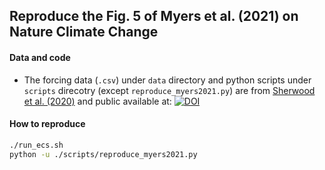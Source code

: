 ## Reproduce the Fig. 5 of Myers et al. (2021) on Nature Climate Change

#### Data and code
* The forcing data (`.csv`) under `data` directory and python scripts under `scripts` direcotry (except `reproduce_myers2021.py`) are from [Sherwood et al. (2020)](https://doi.org/10.1029/2019RG000678) and public available at: [![DOI](https://zenodo.org/badge/DOI/10.5281/zenodo.3945276.svg)](https://doi.org/10.5281/zenodo.3945276)

#### How to reproduce
```bash
./run_ecs.sh
python -u ./scripts/reproduce_myers2021.py
```

